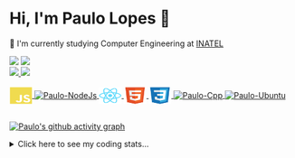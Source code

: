 <div>
  <h1> Hi, I'm Paulo Lopes 👋 </h1>
  <p>🔭 I'm currently studying Computer Engineering at <a href="https://inatel.br/home/" target="_blank">INATEL</a>
  
  </p>
  <div align="left"> 
  <a href="https://www.instagram.com/paulotc1999/" target="_blank"><img src="https://img.shields.io/badge/-Instagram-%23E4405F?style=for-the-badge&logo=instagram&logoColor=white" target="_blank"></a>
  <a href="https://www.linkedin.com/in/paulotc1999/" target="_blank"><img src="https://img.shields.io/badge/-LinkedIn-%230077B5?style=for-the-badge&logo=linkedin&logoColor=white" target="_blank"></a> 
</div>
  
</div>
<div align="left">
  <a href="https://github.com/paulotc1999">
  <img height="160em" src="https://github-readme-stats.vercel.app/api?username=paulotc1999&show_icons=true&theme=dark&include_all_commits=true&count_private=true&hide_rank=false"/>
  <img height="160em" src="https://github-readme-stats.vercel.app/api/top-langs/?username=paulotc1999&layout=compact&langs_count=9&theme=dark"/>
</div>
  
 <div style="display: inline_block"><br>
  <img align="center" alt="Paulo-Js" height="30" width="40" src="https://raw.githubusercontent.com/devicons/devicon/master/icons/javascript/javascript-plain.svg">
  <img align="center" alt="Paulo-NodeJs" height="30" width="40" src="https://cdn.jsdelivr.net/gh/devicons/devicon/icons/nodejs/nodejs-plain.svg">
  <img align="center" alt="Paulo-React" height="30" width="40" src="https://raw.githubusercontent.com/devicons/devicon/master/icons/react/react-original.svg">
  <img align="center" alt="Paulo-HTML" height="30" width="40" src="https://raw.githubusercontent.com/devicons/devicon/master/icons/html5/html5-original.svg">
  <img align="center" alt="Paulo-CSS" height="30" width="40" src="https://raw.githubusercontent.com/devicons/devicon/master/icons/css3/css3-original.svg">
  <img align="center" alt="Paulo-Cpp" height="30" width="40" src="https://cdn.jsdelivr.net/gh/devicons/devicon/icons/cplusplus/cplusplus-original.svg">
  <img align="center" alt="Paulo-Ubuntu" height="30" width="40" src="https://cdn.jsdelivr.net/gh/devicons/devicon/icons/ubuntu/ubuntu-plain.svg">
  
</div>
</a>

</br>

[![Paulo's github activity graph](https://activity-graph.herokuapp.com/graph?username=paulotc1999&theme=chartreuse-dark)](https://github.com/ashutosh00710/github-readme-activity-graph)


<div>
<details>
      <summary>Click here to see my coding stats...</summary>
      
<!--START_SECTION:waka-->
![Code Time](http://img.shields.io/badge/Code%20Time-30%20hrs%2045%20mins-blue)

![Profile Views](http://img.shields.io/badge/Profile%20Views-28-blue)

![Lines of code](https://img.shields.io/badge/From%20Hello%20World%20I%27ve%20Written-499%20Thousand%20lines%20of%20code-blue)

**I'm an Early 🐤** 

```text
🌞 Morning    98 commits     ███████████░░░░░░░░░░░░░░   43.95% 
🌆 Daytime    64 commits     ███████░░░░░░░░░░░░░░░░░░   28.7% 
🌃 Evening    60 commits     ██████░░░░░░░░░░░░░░░░░░░   26.91% 
🌙 Night      1 commits      ░░░░░░░░░░░░░░░░░░░░░░░░░   0.45%

```
📅 **I'm Most Productive on Sunday** 

```text
Monday       31 commits     ███░░░░░░░░░░░░░░░░░░░░░░   13.9% 
Tuesday      36 commits     ████░░░░░░░░░░░░░░░░░░░░░   16.14% 
Wednesday    24 commits     ██░░░░░░░░░░░░░░░░░░░░░░░   10.76% 
Thursday     32 commits     ███░░░░░░░░░░░░░░░░░░░░░░   14.35% 
Friday       37 commits     ████░░░░░░░░░░░░░░░░░░░░░   16.59% 
Saturday     20 commits     ██░░░░░░░░░░░░░░░░░░░░░░░   8.97% 
Sunday       43 commits     ████░░░░░░░░░░░░░░░░░░░░░   19.28%

```


📊 **This Week I Spent My Time On** 

```text
⌚︎ Time Zone: America/Sao_Paulo

💬 Programming Languages: 
HTML                     1 hr 2 mins         ██████████░░░░░░░░░░░░░░░   39.62% 
JavaScript               30 mins             ████░░░░░░░░░░░░░░░░░░░░░   19.06% 
YAML                     22 mins             ███░░░░░░░░░░░░░░░░░░░░░░   14.49% 
CSS                      20 mins             ███░░░░░░░░░░░░░░░░░░░░░░   12.97% 
Docker                   16 mins             ██░░░░░░░░░░░░░░░░░░░░░░░   10.14%

🔥 Editors: 
VS Code                  2 hrs 37 mins       █████████████████████████   100.0%

💻 Operating System: 
Linux                    2 hrs 37 mins       █████████████████████████   100.0%

```


 Last Updated on 14/02/2022 00:56:19 UTC
<!--END_SECTION:waka-->


